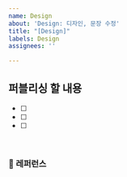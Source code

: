 ```yaml
---
name: Design
about: 'Design: 디자인, 문장 수정'
title: "[Design]"
labels: Design
assignees: ''

---
```


##  퍼블리싱 할 내용

- [ ]
- [ ]
- [ ]

<br>

### 📕 레퍼런스
